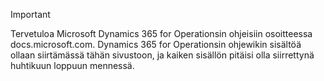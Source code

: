 > [!IMPORTANT]
> Tervetuloa Microsoft Dynamics 365 for Operationsin ohjeisiin osoitteessa docs.microsoft.com. Dynamics 365 for Operationsin ohjewikin sisältöä ollaan siirtämässä tähän sivustoon, ja kaiken sisällön pitäisi olla siirrettynä huhtikuun loppuun mennessä. 

